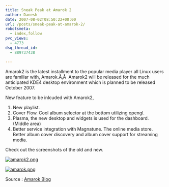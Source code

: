 ```yaml
---
title: Sneak Peak at Amarok 2
author: Danesh
date: 2007-08-02T08:50:22+00:00
url: /posts/sneak-peak-at-amarok-2/
robotsmeta:
  - index,follow
pvc_views:
  - 4773
dsq_thread_id:
  - 889737438

---
```

Amarok2 is the latest installment to the popular media player all Linux users are familiar with, Amarok.Ã‚Â  Amarok2 will be released for the much anticipated KDE4 desktop environment which is planned to be released October 2007.

New feature to be inlcuded with Amarok2,

  1. New playlist.
  2. Cover Flow. Cool album selector at the bottom utilizing opengl.
  3. Plasma, the new desktop and widgets is used for the dashboard. (Middle area)
  4. Better service integration with Magnatune. The online media store. Better album cover discovery and album cover support for streaming media.

Check out the screenshots of the old and new.

[![amarok2.png][1]][2]

[![amarok.png][3]][4]

Source : [Amarok Blog][5]

 [1]: /wp-content/uploads/2007/08/amarok2.thumbnail.png
 [2]: /wp-content/uploads/2007/08/amarok2.png "amarok2.png"
 [3]: /wp-content/uploads/2007/08/amarok.thumbnail.png
 [4]: /wp-content/uploads/2007/08/amarok.png "amarok.png"
 [5]: http://amarok.kde.org/blog/archives/456-Sneak-peak,-pretty-playlist,-raw-plasma.html